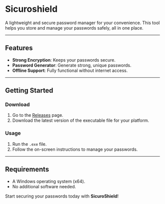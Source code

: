 # Sicuroshield
  
A lightweight and secure password manager for your convenience. This tool helps you store and manage your passwords safely, all in one place.  

---

## Features  
- **Strong Encryption**: Keeps your passwords secure.  
- **Password Generator**: Generate strong, unique passwords.  
- **Offline Support**: Fully functional without internet access.  
---

## Getting Started  

### Download  
1. Go to the [Releases](https://github.com/pocketwan/sicuroshield/releases) page.  
2. Download the latest version of the executable file for your platform.  

### Usage  
1. Run the `.exe` file.  
2. Follow the on-screen instructions to manage your passwords.  

---

## Requirements  
- A Windows operating system (x64).  
- No additional software needed.  

Start securing your passwords today with **SicuroShield**!  
